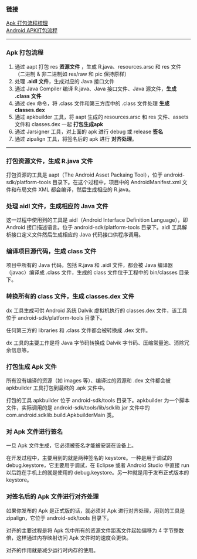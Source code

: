 ### 链接

[Apk 打包流程梳理](https://juejin.im/entry/58b78d1b61ff4b006cd47e5b)  
[Android APK打包流程](http://shinelw.com/2016/04/27/android-make-apk/)

---

### Apk 打包流程

1. 通过 aapt 打包 res **资源文件** ，生成 R.java、resources.arsc 和 res 文件（二进制 & 非二进制如 res/raw 和 pic 保持原样）
1. 处理 **.aidl 文件**，生成对应的 Java 接口文件
1. 通过 Java Compiler 编译 R.java、Java 接口文件、Java 源文件，**生成 .class 文件**
1. 通过 dex 命令，将 .class 文件和第三方库中的 .class 文件处理 **生成classes.dex**
1. 通过 apkbuilder 工具，将 aapt 生成的 resources.arsc 和 res 文件、assets 文件和 classes.dex 一起 **打包生成apk**
1. 通过 Jarsigner 工具，对上面的 apk 进行 debug 或 release **签名**
1. 通过 zipalign 工具，将签名后的 apk 进行 **对齐处理**。

---

### 打包资源文件，生成 R.java 文件

打包资源的工具是 aapt（The Android Asset Packaing Tool），位于 android-sdk/platform-tools 目录下。在这个过程中，项目中的 AndroidManifest.xml 文件和布局文件 XML 都会编译，然后生成相应的 R.java。

### 处理 aidl 文件，生成相应的 Java 文件

这一过程中使用到的工具是 aidl（Android Interface Definition Language），即 Android 接口描述语言。位于 android-sdk/platform-tools 目录下。aidl 工具解析接口定义文件然后生成相应的 Java 代码接口供程序调用。

### 编译项目源代码，生成 class 文件

项目中所有的 Java 代码，包括 R.java 和 .aidl 文件，都会被 Java 编译器（javac）编译成 .class 文件，生成的 class 文件位于工程中的 bin/classes 目录下。

### 转换所有的 class 文件，生成 classes.dex 文件

dx 工具生成可供 Android 系统 Dalvik 虚拟机执行的 classes.dex 文件，该工具位于 android-sdk/platform-tools 目录下。

任何第三方的 libraries 和 .class 文件都会被转换成 .dex 文件。

dx 工具的主要工作是将 Java 字节码转换成 Dalvik 字节码、压缩常量池、消除冗余信息等。

### 打包生成 Apk 文件

所有没有编译的资源（如 images 等）、编译过的资源和 .dex 文件都会被 apkbuilder 工具打包到最终的 .apk 文件中。

打包的工具 apkbuilder 位于 android-sdk/tools 目录下。apkbuilder 为一个脚本文件，实际调用的是 android-sdk/tools/lib/sdklib.jar 文件中的 com.android.sdklib.build.ApkbuilderMain 类。

### 对 Apk 文件进行签名

一旦 Apk 文件生成，它必须被签名才能被安装在设备上。

在开发过程中，主要用到的就是两种签名的 keystore。一种是用于调试的 debug.keystore，它主要用于调试，在 Eclipse 或者 Android Studio 中直接 run 以后跑在手机上的就是使用的 debug.keystore。另一种就是用于发布正式版本的 keystore。

### 对签名后的 Apk 文件进行对齐处理

如果你发布的 Apk 是正式版的话，就必须对 Apk 进行对齐处理，用到的工具是 zipalign，它位于 android-sdk/tools 目录下。

对齐的主要过程是将 Apk 包中所有的资源文件距离文件起始偏移为 4 字节整数倍，这样通过内存映射访问 Apk 文件时的速度会更快。

对齐的作用就是减少运行时内存的使用。
